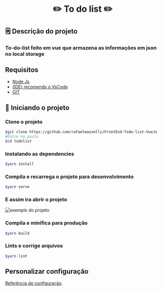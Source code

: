 <h1 align="center">✏️ To do list ✏️</h1>

## 🗒️ Descrição do projeto

### To-do-list feito em vue que armazena as informações em json no local storage

## Requisitos

- [Node Js](https://nodejs.org/en/)
- [(IDE) recomendo o VsCode](https://code.visualstudio.com/)
- [GIT](https://git-scm.com/)

## 🚀 Iniciando o projeto

### Clone o projeto

```bash
$git clone https://github.com/rafaelmasselli/FrontEnd-Todo-list-VueJs
#Entre na pasta
$cd todolist
```

### Instalando as dependencies

```bash
$yarn install
```

### Compila e recarrega o projeto para desenvolvimento

```bash
$yarn serve
```

### E assim ira abrir o projeto

![exemplo do projeto](/.github/exemple.gif)

### Compila e minifica para produção

```bash
$yarn build
```

### Lints e corrige arquivos

```bash
$yarn lint
```

## Personalizar configuração

[Referência de configuração](https://cli.vuejs.org/config/).
